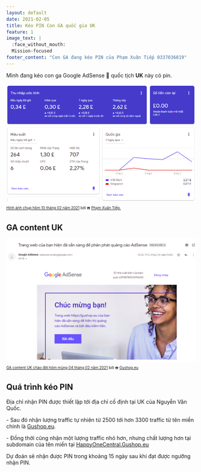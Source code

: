```yaml
---
layout: default
date: 2021-02-05
title: Kéo PIN Con GA quốc gia UK
feature: 1
image_text: |
  :face_without_mouth:
  Mission-focused
footer_content: "Con GA đang kéo PIN của Phạm Xuân Tiếp 0337036819"
---
```


Mình đang kéo con ga Google AdSense 🚨 quốc tịch **UK** này có pin.

![](/images/miengcommanhao.png)
<div style="margin-top: -.7em; font-size: .7em;">
<a href="https://www.facebook.com/profile.php?id=100010018693354">Hình ảnh chụp hôm 10 tháng 02 năm 2021</a> bởi ☎️ <a href="https://www.facebook.com/profile.php?id=100010018693354">Phạm Xuân Tiếp.</a>
</div>

## GA content UK

![](/images/chaodoi.png)
<div style="margin-top: -.7em; font-size: .7em;">
<a href="https://www.facebook.com/profile.php?id=100010018693354">GA content UK chào đời hôm mùng 04 tháng 02 năm 2021</a> bởi ☎️ <a href="https://gushop.eu">Gushop.eu</a>
</div>

## Quá trình kéo PIN

Địa chỉ nhận PIN được thiết lập tới địa chỉ cố định tại UK của Nguyễn Văn Quốc.

\- Sau đó nhận lượng traffic tự nhiên từ 2500 tới hơn 3300 traffic từ tên miền chính là [Gushop.eu](https://gushop.eu).

\- Đồng thời cũng nhận một lượng traffic nhỏ hơn, nhưng chất lượng hơn tại subdomain của tên miền tại [HappyOneCentral.Gushop.eu](https://HappyOneCentral.Gushop.eu)

Dự đoán sẽ nhận được PIN trong khoảng 15 ngày sau khi đạt được ngưỡng nhận PIN.



